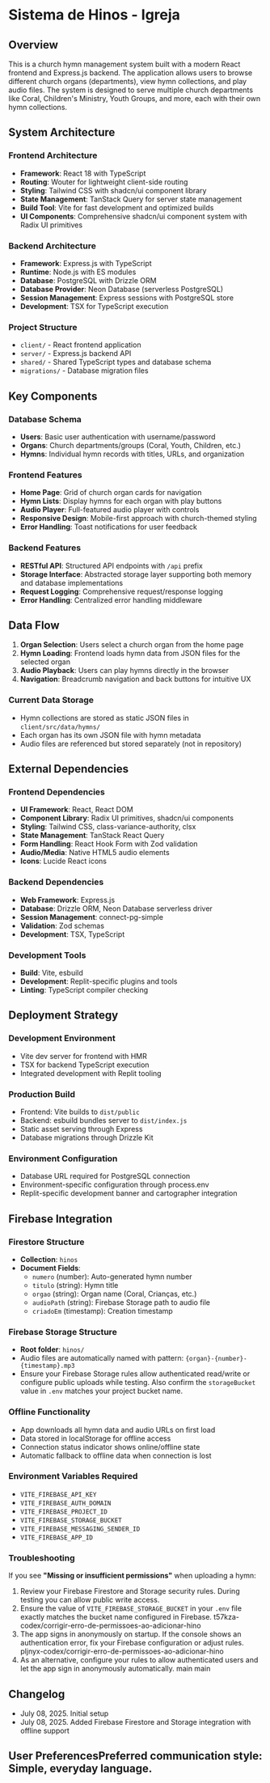 # Sistema de Hinos - Igreja

## Overview

This is a church hymn management system built with a modern React frontend and Express.js backend. The application allows users to browse different church organs (departments), view hymn collections, and play audio files. The system is designed to serve multiple church departments like Coral, Children's Ministry, Youth Groups, and more, each with their own hymn collections.

## System Architecture

### Frontend Architecture
- **Framework**: React 18 with TypeScript
- **Routing**: Wouter for lightweight client-side routing
- **Styling**: Tailwind CSS with shadcn/ui component library
- **State Management**: TanStack Query for server state management
- **Build Tool**: Vite for fast development and optimized builds
- **UI Components**: Comprehensive shadcn/ui component system with Radix UI primitives

### Backend Architecture
- **Framework**: Express.js with TypeScript
- **Runtime**: Node.js with ES modules
- **Database**: PostgreSQL with Drizzle ORM
- **Database Provider**: Neon Database (serverless PostgreSQL)
- **Session Management**: Express sessions with PostgreSQL store
- **Development**: TSX for TypeScript execution

### Project Structure
- `client/` - React frontend application
- `server/` - Express.js backend API
- `shared/` - Shared TypeScript types and database schema
- `migrations/` - Database migration files

## Key Components

### Database Schema
- **Users**: Basic user authentication with username/password
- **Organs**: Church departments/groups (Coral, Youth, Children, etc.)
- **Hymns**: Individual hymn records with titles, URLs, and organization

### Frontend Features
- **Home Page**: Grid of church organ cards for navigation
- **Hymn Lists**: Display hymns for each organ with play buttons
- **Audio Player**: Full-featured audio player with controls
- **Responsive Design**: Mobile-first approach with church-themed styling
- **Error Handling**: Toast notifications for user feedback

### Backend Features
- **RESTful API**: Structured API endpoints with `/api` prefix
- **Storage Interface**: Abstracted storage layer supporting both memory and database implementations
- **Request Logging**: Comprehensive request/response logging
- **Error Handling**: Centralized error handling middleware

## Data Flow

1. **Organ Selection**: Users select a church organ from the home page
2. **Hymn Loading**: Frontend loads hymn data from JSON files for the selected organ
3. **Audio Playback**: Users can play hymns directly in the browser
4. **Navigation**: Breadcrumb navigation and back buttons for intuitive UX

### Current Data Storage
- Hymn collections are stored as static JSON files in `client/src/data/hymns/`
- Each organ has its own JSON file with hymn metadata
- Audio files are referenced but stored separately (not in repository)

## External Dependencies

### Frontend Dependencies
- **UI Framework**: React, React DOM
- **Component Library**: Radix UI primitives, shadcn/ui components
- **Styling**: Tailwind CSS, class-variance-authority, clsx
- **State Management**: TanStack React Query
- **Form Handling**: React Hook Form with Zod validation
- **Audio/Media**: Native HTML5 audio elements
- **Icons**: Lucide React icons

### Backend Dependencies
- **Web Framework**: Express.js
- **Database**: Drizzle ORM, Neon Database serverless driver
- **Session Management**: connect-pg-simple
- **Validation**: Zod schemas
- **Development**: TSX, TypeScript

### Development Tools
- **Build**: Vite, esbuild
- **Development**: Replit-specific plugins and tools
- **Linting**: TypeScript compiler checking

## Deployment Strategy

### Development Environment
- Vite dev server for frontend with HMR
- TSX for backend TypeScript execution
- Integrated development with Replit tooling

### Production Build
- Frontend: Vite builds to `dist/public`
- Backend: esbuild bundles server to `dist/index.js`
- Static asset serving through Express
- Database migrations through Drizzle Kit

### Environment Configuration
- Database URL required for PostgreSQL connection
- Environment-specific configuration through process.env
- Replit-specific development banner and cartographer integration

## Firebase Integration

### Firestore Structure
- **Collection**: `hinos`
- **Document Fields**:
  - `numero` (number): Auto-generated hymn number
  - `titulo` (string): Hymn title
  - `orgao` (string): Organ name (Coral, Crianças, etc.)
  - `audioPath` (string): Firebase Storage path to audio file
  - `criadoEm` (timestamp): Creation timestamp

### Firebase Storage Structure
- **Root folder**: `hinos/`
- Audio files are automatically named with pattern: `{organ}-{number}-{timestamp}.mp3`
- Ensure your Firebase Storage rules allow authenticated read/write
  or configure public uploads while testing. Also confirm the
  `storageBucket` value in `.env` matches your project bucket name.

### Offline Functionality
- App downloads all hymn data and audio URLs on first load
- Data stored in localStorage for offline access
- Connection status indicator shows online/offline state
- Automatic fallback to offline data when connection is lost

### Environment Variables Required
- `VITE_FIREBASE_API_KEY`
- `VITE_FIREBASE_AUTH_DOMAIN`
- `VITE_FIREBASE_PROJECT_ID`
- `VITE_FIREBASE_STORAGE_BUCKET`
- `VITE_FIREBASE_MESSAGING_SENDER_ID`
- `VITE_FIREBASE_APP_ID`

### Troubleshooting
If you see **"Missing or insufficient permissions"** when uploading a hymn:
1. Review your Firebase Firestore and Storage security rules. During testing you can allow public write access.
2. Ensure the value of `VITE_FIREBASE_STORAGE_BUCKET` in your `.env` file exactly matches the bucket name configured in Firebase.
t57kza-codex/corrigir-erro-de-permissoes-ao-adicionar-hino
3. The app signs in anonymously on startup. If the console shows an authentication error, fix your Firebase configuration or adjust rules.
pljnyx-codex/corrigir-erro-de-permissoes-ao-adicionar-hino
3. As an alternative, configure your rules to allow authenticated users and let the app sign in anonymously automatically.
main
main

## Changelog
- July 08, 2025. Initial setup
- July 08, 2025. Added Firebase Firestore and Storage integration with offline support

## User PreferencesPreferred communication style: Simple, everyday language.